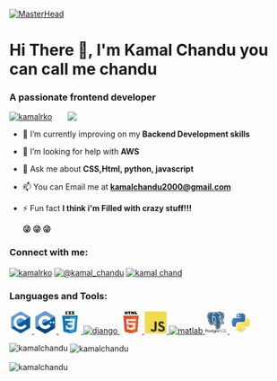 [![MasterHead](https://miro.medium.com/max/1400/0*enrI7BXUzwJEomlq.gif)](https://kamalchandu.io)
<h1 >Hi There 👋, I'm Kamal Chandu you can call me chandu</h1>
<h3 >A passionate frontend developer</h3>
<img align="right" width="400" src="https://camo.githubusercontent.com/cae12fddd9d6982901d82580bdf321d81fb299141098ca1c2d4891870827bf17/68747470733a2f2f6d69726f2e6d656469756d2e636f6d2f6d61782f313336302f302a37513379765349765f7430696f4a2d5a2e676966">
<p align="left"> <a href="https://twitter.com/kamalrko" target="blank"><img src="https://img.shields.io/twitter/follow/kamalrko?logo=twitter&style=for-the-badge" alt="kamalrko" /></a> </p>

- 🔭 I’m currently improving on my  **Backend Development skills**

- 🌱 I’m looking for help with **AWS**

- 💬 Ask me about **CSS,Html, python, javascript**

- 📫 You can <span>Email</span> me at **kamalchandu2000@gmail.com**

- ⚡ Fun fact **I think i'm Filled with crazy stuff!!!<p> &#128540; &#128540; &#128540; </p>**

<h3 align="left">Connect with me:</h3>
<p align="left">
<a href="https://twitter.com/kamalrko" target="blank"><img align="center" src="https://raw.githubusercontent.com/rahuldkjain/github-profile-readme-generator/master/src/images/icons/Social/twitter.svg" alt="kamalrko" height="30" width="40" /></a>
<a href="https://instagram.com/@kamal_chandu" target="blank"><img align="center" src="https://raw.githubusercontent.com/rahuldkjain/github-profile-readme-generator/master/src/images/icons/Social/instagram.svg" alt="@kamal_chandu" height="30" width="40" /></a>
<a href="https://www.leetcode.com/kamal chand" target="blank"><img align="center" src="https://raw.githubusercontent.com/rahuldkjain/github-profile-readme-generator/master/src/images/icons/Social/leet-code.svg" alt="kamal chand" height="30" width="40" /></a>
</p>

<h3 align="left">Languages and Tools:</h3>
<p align="left"> <a href="https://www.cprogramming.com/" target="_blank" rel="noreferrer"> <img src="https://raw.githubusercontent.com/devicons/devicon/master/icons/c/c-original.svg" alt="c" width="40" height="40"/> </a> <a href="https://www.w3schools.com/cpp/" target="_blank" rel="noreferrer"> <img src="https://raw.githubusercontent.com/devicons/devicon/master/icons/cplusplus/cplusplus-original.svg" alt="cplusplus" width="40" height="40"/> </a> <a href="https://www.w3schools.com/css/" target="_blank" rel="noreferrer"> <img src="https://raw.githubusercontent.com/devicons/devicon/master/icons/css3/css3-original-wordmark.svg" alt="css3" width="40" height="40"/> </a> <a href="https://www.djangoproject.com/" target="_blank" rel="noreferrer"> <img src="https://cdn.worldvectorlogo.com/logos/django.svg" alt="django" width="40" height="40"/> </a> <a href="https://www.w3.org/html/" target="_blank" rel="noreferrer"> <img src="https://raw.githubusercontent.com/devicons/devicon/master/icons/html5/html5-original-wordmark.svg" alt="html5" width="40" height="40"/> </a> <a href="https://developer.mozilla.org/en-US/docs/Web/JavaScript" target="_blank" rel="noreferrer"> <img src="https://raw.githubusercontent.com/devicons/devicon/master/icons/javascript/javascript-original.svg" alt="javascript" width="40" height="40"/> </a> <a href="https://www.mathworks.com/" target="_blank" rel="noreferrer"> <img src="https://upload.wikimedia.org/wikipedia/commons/2/21/Matlab_Logo.png" alt="matlab" width="40" height="40"/> </a> <a href="https://www.postgresql.org" target="_blank" rel="noreferrer"> <img src="https://raw.githubusercontent.com/devicons/devicon/master/icons/postgresql/postgresql-original-wordmark.svg" alt="postgresql" width="40" height="40"/> </a> <a href="https://www.python.org" target="_blank" rel="noreferrer"> <img src="https://raw.githubusercontent.com/devicons/devicon/master/icons/python/python-original.svg" alt="python" width="40" height="40"/> </a> </p>

<p><img align="left" src="https://github-readme-stats.vercel.app/api/top-langs?username=kamalchandu&show_icons=true&locale=en&layout=compact" alt="kamalchandu" /></p>

<p>&nbsp;<img align="center" src="https://github-readme-stats.vercel.app/api?username=kamalchandu&show_icons=true&locale=en" alt="kamalchandu" /></p>

<p><img align="center" src="https://github-readme-streak-stats.herokuapp.com/?user=kamalchandu&" alt="kamalchandu" /></p>
